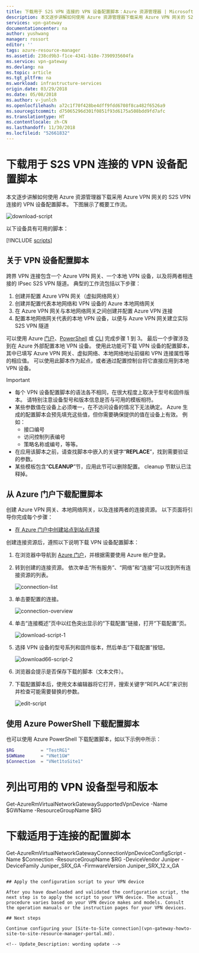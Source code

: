 ```yaml
---
title: 下载用于 S2S VPN 连接的 VPN 设备配置脚本：Azure 资源管理器 | Microsoft Docs
description: 本文逐步讲解如何使用 Azure 资源管理器下载采用 Azure VPN 网关的 S2S VPN 连接的 VPN 设备配置脚本。
services: vpn-gateway
documentationcenter: na
author: yushwang
manager: rossort
editor: ''
tags: azure-resource-manager
ms.assetid: 238cd9b3-f1ce-4341-b18e-7390935604fa
ms.service: vpn-gateway
ms.devlang: na
ms.topic: article
ms.tgt_pltfrm: na
ms.workload: infrastructure-services
origin.date: 03/29/2018
ms.date: 05/08/2018
ms.author: v-junlch
ms.openlocfilehash: a72c1f70f428be4dff9fdd6708f8ca482f6526a9
ms.sourcegitcommit: d75065296d301f0851f93d6175a508bdd9fd7afc
ms.translationtype: HT
ms.contentlocale: zh-CN
ms.lasthandoff: 11/30/2018
ms.locfileid: "52661832"
---
```

# <a name="download-vpn-device-configuration-scripts-for-s2s-vpn-connections"></a>下载用于 S2S VPN 连接的 VPN 设备配置脚本

本文逐步讲解如何使用 Azure 资源管理器下载采用 Azure VPN 网关的 S2S VPN 连接的 VPN 设备配置脚本。 下图展示了概要工作流。

![download-script](./media/vpn-gateway-download-vpndevicescript/downloaddevicescript.png)

以下设备具有可用的脚本：

[!INCLUDE [scripts](../../includes/vpn-gateway-device-configuration-scripts.md)]

## <a name="about"></a>关于 VPN 设备配置脚本

跨界 VPN 连接包含一个 Azure VPN 网关、一个本地 VPN 设备，以及将两者相连接的 IPsec S2S VPN 隧道。 典型的工作流包括以下步骤：

1. 创建并配置 Azure VPN 网关（虚拟网络网关）
2. 创建并配置代表本地网络和 VPN 设备的 Azure 本地网络网关
3. 在 Azure VPN 网关与本地网络网关之间创建并配置 Azure VPN 连接
4. 配置本地网络网关代表的本地 VPN 设备，以便与 Azure VPN 网关建立实际 S2S VPN 隧道

可以使用 Azure [门户](vpn-gateway-howto-site-to-site-resource-manager-portal.md)、[PowerShell](vpn-gateway-create-site-to-site-rm-powershell.md) 或 [CLI](vpn-gateway-howto-site-to-site-resource-manager-cli.md) 完成步骤 1 到 3。 最后一个步骤涉及到在 Azure 外部配置本地 VPN 设备。 使用此功能可下载 VPN 设备的配置脚本，其中已填写 Azure VPN 网关、虚拟网络、本地网络地址前缀和 VPN 连接属性等的相应值。 可以使用此脚本作为起点，或者通过配置控制台将它直接应用到本地 VPN 设备。

> [!IMPORTANT]
> * 每个 VPN 设备配置脚本的语法各不相同，在很大程度上取决于型号和固件版本。 请特别注意设备型号和版本信息是否与可用的模板相符。
> * 某些参数值在设备上必须唯一，在不访问设备的情况下无法确定。 Azure 生成的配置脚本会预先填充这些值，但你需要确保提供的值在设备上有效。 例如：
>    * 接口编号
>    * 访问控制列表编号
>    * 策略名称或编号，等等。
> * 在应用该脚本之前，请查找脚本中嵌入的关键字“**REPLACE**”，找到需要验证的参数。
> * 某些模板包含“**CLEANUP**”节，应用此节可以删除配置。 cleanup 节默认已注释掉。

## <a name="download-the-configuration-script-from-azure-portal"></a>从 Azure 门户下载配置脚本

创建 Azure VPN 网关、本地网络网关，以及连接两者的连接资源。 以下页面将引导你完成每个步骤：

- [在 Azure 门户中创建站点到站点连接](vpn-gateway-howto-site-to-site-resource-manager-portal.md)

创建连接资源后，遵照以下说明下载 VPN 设备配置脚本：

1. 在浏览器中导航到 [Azure 门户](http://portal.azure.cn)，并根据需要使用 Azure 帐户登录。
2. 转到创建的连接资源。 依次单击“所有服务”、“网络”和“连接”可以找到所有连接资源的列表。

    ![connection-list](./media/vpn-gateway-download-vpndevicescript/connectionlist.png)

3. 单击要配置的连接。

    ![connection-overview](./media/vpn-gateway-download-vpndevicescript/connectionoverview.png)

4. 单击“连接概述”页中以红色突出显示的“下载配置”链接，打开“下载配置”页。

    ![download-script-1](./media/vpn-gateway-download-vpndevicescript/downloadscript-1.png)

5. 选择 VPN 设备的型号系列和固件版本，然后单击“下载配置”按钮。

    ![download66-script-2](./media/vpn-gateway-download-vpndevicescript/downloadscript-2.PNG)

6. 浏览器会提示是否保存下载的脚本（文本文件）。
7. 下载配置脚本后，使用文本编辑器将它打开，搜索关键字“REPLACE”来识别并检查可能需要替换的参数。

    ![edit-script](./media/vpn-gateway-download-vpndevicescript/editscript.png)

## <a name="download-the-configuration-script-using-azure-powershell"></a>使用 Azure PowerShell 下载配置脚本

也可以使用 Azure PowerShell 下载配置脚本，如以下示例中所示：

```powershell
$RG          = "TestRG1"
$GWName      = "VNet1GW"
$Connection  = "VNet1toSite1"
```

# <a name="list-the-available-vpn-device-models-and-versions"></a>列出可用的 VPN 设备型号和版本
Get-AzureRmVirtualNetworkGatewaySupportedVpnDevice -Name $GWName -ResourceGroupName $RG

# <a name="download-the-configuration-script-for-the-connection"></a>下载适用于连接的配置脚本
Get-AzureRmVirtualNetworkGatewayConnectionVpnDeviceConfigScript -Name $Connection -ResourceGroupName $RG -DeviceVendor Juniper -DeviceFamily Juniper_SRX_GA -FirmwareVersion Juniper_SRX_12.x_GA
```

## Apply the configuration script to your VPN device

After you have downloaded and validated the configuration script, the next step is to apply the script to your VPN device. The actual procedure varies based on your VPN device makes and models. Consult the operation manuals or the instruction pages for your VPN devices.

## Next steps

Continue configuring your [Site-to-Site connection](vpn-gateway-howto-site-to-site-resource-manager-portal.md).

<!-- Update_Description: wording update -->